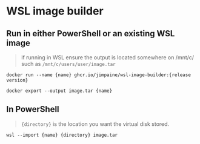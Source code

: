 # WSL image builder


## Run in either PowerShell or an existing WSL image

> if running in WSL ensure the output is located somewhere on /mnt/c/ such as `/mnt/c/users/user/image.tar`

```
docker run --name {name} ghcr.io/jimpaine/wsl-image-builder:{release version}

docker export --output image.tar {name}
```

## In PowerShell

> `{directory}` is the location you want the virtual disk stored.

```
wsl --import {name} {directory} image.tar
```